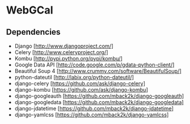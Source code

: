 WebGCal
=======

Dependencies
------------
- Django             [http://www.djangoproject.com/]
- Celery             [http://www.celeryproject.org/]
- Kombu              [http://pypi.python.org/pypi/kombu/]
- Google Data API    [http://code.google.com/p/gdata-python-client/]
- Beautiful Soup 4   [http://www.crummy.com/software/BeautifulSoup/]
- python-dateutil    [http://labix.org/python-dateutil/]
- django-celery      [https://github.com/ask/django-celery]
- django-kombu       [https://github.com/ask/django-kombu]
- django-googleauth  [https://github.com/mback2k/django-googleauth]
- django-googledata  [https://github.com/mback2k/django-googledata]
- django-jdatetime   [https://github.com/mback2k/django-jdatetime]
- django-yamlcss     [https://github.com/mback2k/django-yamlcss]
